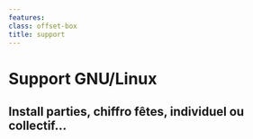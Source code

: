 ```yaml
---
features:
class: offset-box
title: support
---
```


# Support GNU/Linux
## Install parties, chiffro fêtes, individuel ou collectif…